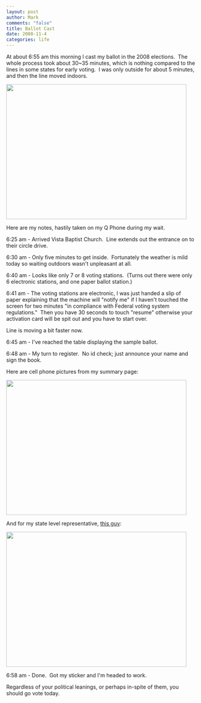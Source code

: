 ```yaml
--- 
layout: post
author: Mark
comments: "false"
title: Ballot Cast
date: 2008-11-4
categories: life
---
```

At about 6:55 am this morning I cast my ballot in the 2008 elections.  The whole process took about 30~35 minutes, which is nothing compared to the lines in some states for early voting.  I was only outside for about 5 minutes, and then the line moved indoors.

<img class="aligncenter" title="Line at polling location" src="http://zanshin.net/images/line.jpg" alt="" width="480" height="360" />

Here are my notes, hastily taken on my Q Phone during my wait.

6:25 am - Arrived Vista Baptist Church.  Line extends out the entrance on to their circle drive.

6:30 am - Only five minutes to get inside.  Fortunately the weather is mild today so waiting outdoors wasn't unpleasant at all.

6:40 am - Looks like only 7 or 8 voting stations.  (Turns out there were only 6 electronic stations, and one paper ballot station.)

6:41 am - The voting stations are electronic, I was just handed a slip of paper explaining that the machine will "notify me" if I haven't touched the screen for two minutes "in compliance with Federal voting system regulations."  Then you have 30 seconds to touch "resume" otherwise your activation card will be spit out and you have to start over.

Line is moving a bit faster now.

6:45 am - I've reached the table displaying the sample ballot.  

6:48 am - My turn to register.  No id check; just announce your name and sign the book.

Here are cell phone pictures from my summary page:

<img class="aligncenter" title="Obama / Biden" src="http://zanshin.net/images/obama_biden.jpg" alt="" width="480" height="360" />

And for my state level representative, <a title="Sean Tevis" href="http://seantevis.com/kansas/3000/running-for-office-xkcd-style/">this guy</a>:

<img class="aligncenter" title="Sean Tevis" src="http://zanshin.net/images/tevis.jpg" alt="" width="480" height="360" />

6:58 am - Done.  Got my sticker and I'm headed to work.

Regardless of your political leanings, or perhaps in-spite of them, you should go vote today.
